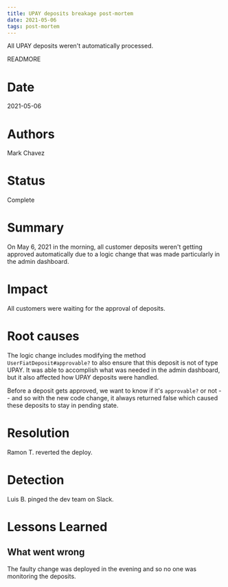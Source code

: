 ```yaml
---
title: UPAY deposits breakage post-mortem
date: 2021-05-06
tags: post-mortem
---
```


All UPAY deposits weren't automatically processed.

READMORE

# Date
2021-05-06

# Authors
Mark Chavez

# Status
Complete

# Summary
On May 6, 2021 in the morning, all customer deposits weren't getting approved
automatically due to a logic change that was made particularly in the admin
dashboard.

# Impact
All customers were waiting for the approval of deposits.

# Root causes
The logic change includes modifying the method `UserFiatDeposit#approvable?` to
also ensure that this deposit is not of type UPAY. It was able to accomplish
what was needed in the admin dashboard, but it also affected how UPAY deposits
were handled.

Before a deposit gets approved, we want to know if it's `approvable?` or not -- 
and so with the new code change, it always returned false which caused these 
deposits to stay in pending state.

# Resolution
Ramon T. reverted the deploy.

# Detection
Luis B. pinged the dev team on Slack.

# Lessons Learned

## What went wrong
The faulty change was deployed in the evening and so no one was monitoring
the deposits.

